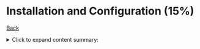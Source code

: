 # Installation and Configuration (15%)

[Back](../ReadMe.md)

<details>
  <summary>
    Click to expand content summary:
  </summary>
  
+ Demonstrate​​ the​ ​ability​​ to​ ​upgrade ​​the ​​Docker ​​engine
+ Complete​​ setup ​​of ​​repo,​​select ​​a ​​storage​​driver, ​​and ​​complete​​ installation​​ of ​​Docker engine ​​on ​​multiple ​​platforms
+ [Configure ​​logging ​​drivers ​​(splunk,​ ​journald, ​​etc)](./Logging.md)
+ Setup ​​swarm,​​ configure ​​managers,​ ​add ​​nodes, ​​and ​​setup ​​backup ​​schedule
+ Create​​ and ​​manager ​​user​ ​and ​​teams
+ Interpret​​ errors​ ​to ​​troubleshoot ​​installation ​​issues​ ​without ​​assistance
+ Outline ​​the​​ sizing​​ requirements ​​prior ​​to ​​installation
+ Understand ​​namespaces,​ ​cgroups,​ ​and​ ​configuration ​​of ​​certificates
+ Use​​ certificate-based ​​client-server​ ​authentication​​ to​ ​ensure​​ a ​​Docker​​ daemon​​ has​​ the rights​ ​to ​​access ​​images​​ on ​​a ​​registry
+ Consistently​​ repeat​​ steps ​​to ​​deploy ​​Docker ​​​​engine, ​​UCP, ​​and ​​DTR ​​on ​​AWS ​​and ​​on premises ​​in ​​an​ ​HA ​​config
+ Complete​​ configuration ​​of ​​backups ​​for ​​UCP ​​and ​​DTR
+ Configure​​ the​ ​Docker​​ daemon​​ to​​ start​​ on​ ​boot
 </details>
